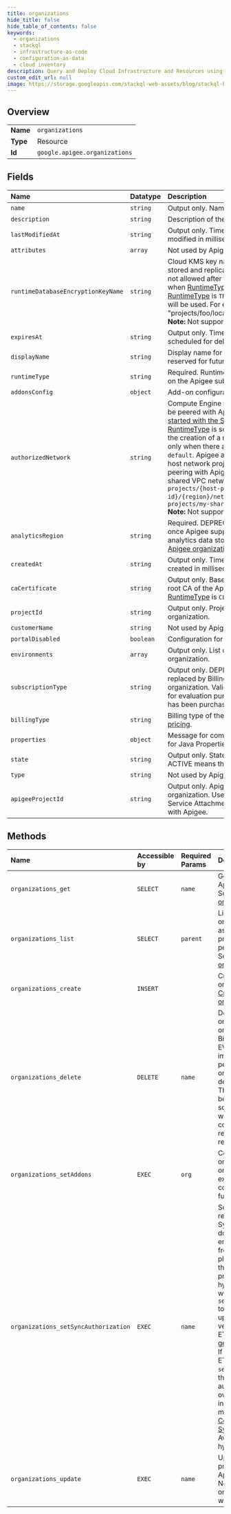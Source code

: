 ```yaml
---
title: organizations
hide_title: false
hide_table_of_contents: false
keywords:
  - organizations
  - stackql
  - infrastructure-as-code
  - configuration-as-data
  - cloud inventory
description: Query and Deploy Cloud Infrastructure and Resources using SQL
custom_edit_url: null
image: https://storage.googleapis.com/stackql-web-assets/blog/stackql-blog-post-featured-image.png
---
```

  
    

## Overview
<table><tbody>
<tr><td><b>Name</b></td><td><code>organizations</code></td></tr>
<tr><td><b>Type</b></td><td>Resource</td></tr>
<tr><td><b>Id</b></td><td><code>google.apigee.organizations</code></td></tr>
</tbody></table>

## Fields
| Name | Datatype | Description |
|:-----|:---------|:------------|
| `name` | `string` | Output only. Name of the Apigee organization. |
| `description` | `string` | Description of the Apigee organization. |
| `lastModifiedAt` | `string` | Output only. Time that the Apigee organization was last modified in milliseconds since epoch. |
| `attributes` | `array` | Not used by Apigee. |
| `runtimeDatabaseEncryptionKeyName` | `string` | Cloud KMS key name used for encrypting the data that is stored and replicated across runtime instances. Update is not allowed after the organization is created. Required when [RuntimeType](#RuntimeType) is `CLOUD`. If not specified when [RuntimeType](#RuntimeType) is `TRIAL`, a Google-Managed encryption key will be used. For example: "projects/foo/locations/us/keyRings/bar/cryptoKeys/baz". **Note:** Not supported for Apigee hybrid. |
| `expiresAt` | `string` | Output only. Time that the Apigee organization is scheduled for deletion. |
| `displayName` | `string` | Display name for the Apigee organization. Unused, but reserved for future use. |
| `runtimeType` | `string` | Required. Runtime type of the Apigee organization based on the Apigee subscription purchased. |
| `addonsConfig` | `object` | Add-on configurations for the Apigee organization. |
| `authorizedNetwork` | `string` | Compute Engine network used for Service Networking to be peered with Apigee runtime instances. See [Getting started with the Service Networking API](https://cloud.google.com/service-infrastructure/docs/service-networking/getting-started). Valid only when [RuntimeType](#RuntimeType) is set to `CLOUD`. The value must be set before the creation of a runtime instance and can be updated only when there are no runtime instances. For example: `default`. Apigee also supports shared VPC (that is, the host network project is not the same as the one that is peering with Apigee). See [Shared VPC overview](https://cloud.google.com/vpc/docs/shared-vpc). To use a shared VPC network, use the following format: `projects/{host-project-id}/{region}/networks/{network-name}`. For example: `projects/my-sharedvpc-host/global/networks/mynetwork` **Note:** Not supported for Apigee hybrid. |
| `analyticsRegion` | `string` | Required. DEPRECATED: This field will be deprecated once Apigee supports DRZ. Primary GCP region for analytics data storage. For valid values, see [Create an Apigee organization](https://cloud.google.com/apigee/docs/api-platform/get-started/create-org). |
| `createdAt` | `string` | Output only. Time that the Apigee organization was created in milliseconds since epoch. |
| `caCertificate` | `string` | Output only. Base64-encoded public certificate for the root CA of the Apigee organization. Valid only when [RuntimeType](#RuntimeType) is `CLOUD`. |
| `projectId` | `string` | Output only. Project ID associated with the Apigee organization. |
| `customerName` | `string` | Not used by Apigee. |
| `portalDisabled` | `boolean` | Configuration for the Portals settings. |
| `environments` | `array` | Output only. List of environments in the Apigee organization. |
| `subscriptionType` | `string` | Output only. DEPRECATED: This will eventually be replaced by BillingType. Subscription type of the Apigee organization. Valid values include trial (free, limited, and for evaluation purposes only) or paid (full subscription has been purchased). See [Apigee pricing](https://cloud.google.com/apigee/pricing/). |
| `billingType` | `string` | Billing type of the Apigee organization. See [Apigee pricing](https://cloud.google.com/apigee/pricing). |
| `properties` | `object` | Message for compatibility with legacy Edge specification for Java Properties object in JSON. |
| `state` | `string` | Output only. State of the organization. Values other than ACTIVE means the resource is not ready to use. |
| `type` | `string` | Not used by Apigee. |
| `apigeeProjectId` | `string` | Output only. Apigee Project ID associated with the organization. Use this project to allowlist Apigee in the Service Attachment when using private service connect with Apigee. |
## Methods
| Name | Accessible by | Required Params | Description |
|:-----|:--------------|:----------------|:------------|
| `organizations_get` | `SELECT` | `name` | Gets the profile for an Apigee organization. See [Understanding organizations](https://cloud.google.com/apigee/docs/api-platform/fundamentals/organization-structure). |
| `organizations_list` | `SELECT` | `parent` | Lists the Apigee organizations and associated GCP projects that you have permission to access. See [Understanding organizations](https://cloud.google.com/apigee/docs/api-platform/fundamentals/organization-structure). |
| `organizations_create` | `INSERT` |  | Creates an Apigee organization. See [Create an Apigee organization](https://cloud.google.com/apigee/docs/api-platform/get-started/create-org). |
| `organizations_delete` | `DELETE` | `name` | Delete an Apigee organization. For organizations with BillingType EVALUATION, an immediate deletion is performed. For paid organizations, a soft-deletion is performed. The organization can be restored within the soft-deletion period - which can be controlled using the retention field in the request. |
| `organizations_setAddons` | `EXEC` | `org` | Configures the add-ons for the Apigee organization. The existing add-on configuration will be fully replaced. |
| `organizations_setSyncAuthorization` | `EXEC` | `name` | Sets the permissions required to allow the Synchronizer to download environment data from the control plane. You must call this API to enable proper functioning of hybrid. Pass the ETag when calling `setSyncAuthorization` to ensure that you are updating the correct version. To get an ETag, call [getSyncAuthorization](getSyncAuthorization). If you don't pass the ETag in the call to `setSyncAuthorization`, then the existing authorization is overwritten indiscriminately. For more information, see [Configure the Synchronizer](https://cloud.google.com/apigee/docs/hybrid/latest/synchronizer-access). **Note**: Available to Apigee hybrid only. |
| `organizations_update` | `EXEC` | `name` | Updates the properties for an Apigee organization. No other fields in the organization profile will be updated. |
